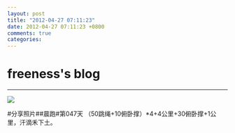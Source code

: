 ```yaml
---
layout: post
title: "2012-04-27 07:11:23"
date: 2012-04-27 07:11:23 +0800
comments: true
categories: 
---
```


# freeness's blog

----------

![](http://okqmqrbgo.bkt.clouddn.com/201204270711231.jpg)

>
\#分享照片\#\#晨跑\#第047天 （50跳绳+10俯卧撑）*4+4公里+30俯卧撑+1公里，汗滴禾下土。